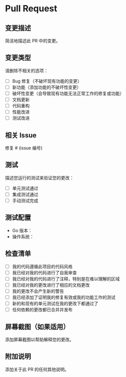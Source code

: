 # Pull Request

## 变更描述
简洁地描述此 PR 中的变更。

## 变更类型
请删除不相关的选项：
- [ ] Bug 修复（不破坏现有功能的变更）
- [ ] 新功能（添加功能的不破坏性变更）
- [ ] 破坏性变更（会导致现有功能无法正常工作的修复或功能）
- [ ] 文档更新
- [ ] 代码重构
- [ ] 性能改进
- [ ] 测试改进

## 相关 Issue
修复 # (issue 编号)

## 测试
描述您运行的测试来验证您的更改：
- [ ] 单元测试通过
- [ ] 集成测试通过
- [ ] 手动测试完成

## 测试配置
- Go 版本：
- 操作系统：

## 检查清单
- [ ] 我的代码遵循此项目的代码风格
- [ ] 我已经对我的代码进行了自我审查
- [ ] 我已经对我的代码进行了注释，特别是在难以理解的区域
- [ ] 我已经对我的更改进行了相应的文档更改
- [ ] 我的更改不会产生新的警告
- [ ] 我已经添加了证明我的修复有效或我的功能工作的测试
- [ ] 新的和现有的单元测试在我的更改下都通过了
- [ ] 任何依赖的更改都已合并并发布

## 屏幕截图（如果适用）
添加屏幕截图以帮助解释您的更改。

## 附加说明
添加关于此 PR 的任何其他说明。